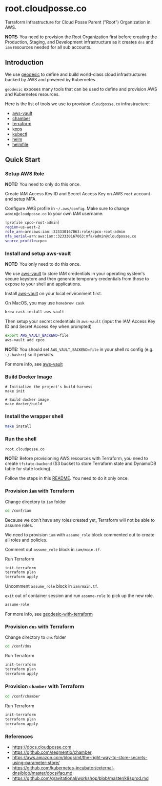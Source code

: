 # root.cloudposse.co

Terraform Infrastructure for Cloud Posse Parent ("Root") Organization in AWS.

__NOTE:__ You need to provision the Root Organization first before creating the Production, Staging, and Development infrastructure as it creates `dns` and `iam` resources needed for all sub accounts.


## Introduction

We use [geodesic](https://github.com/cloudposse/geodesic) to define and build world-class cloud infrastructures backed by AWS and powered by Kubernetes.

`geodesic` exposes many tools that can be used to define and provision AWS and Kubernetes resources.

Here is the list of tools we use to provision `cloudposse.co` infrastructure:

* [aws-vault](https://github.com/99designs/aws-vault)
* [chamber](https://github.com/segmentio/chamber)
* [terraform](https://www.terraform.io/)
* [kops](https://github.com/kubernetes/kops)
* [kubectl](https://kubernetes.io/docs/reference/kubectl/overview/)
* [helm](https://helm.sh/)
* [helmfile](https://github.com/roboll/helmfile)


## Quick Start

### Setup AWS Role

__NOTE:__ You need to only do this once.

Create IAM Access Key ID and Secret Access Key on AWS `root` account and setup MFA.

Configure AWS profile in `~/.aws/config`. Make sure to change `admin@cloudposse.co` to your own IAM username.

```bash
[profile cpco-root-admin]
region=us-west-2
role_arn=arn:aws:iam::323330167063:role/cpco-root-admin
mfa_serial=arn:aws:iam::323330167063:mfa/admin@cloudposse.co
source_profile=cpco
```

### Install and setup aws-vault

__NOTE:__ You only need to do this once.

We use [aws-vault](https://github.com/99designs/aws-vault)
to store IAM credentials in your operating system's secure keystore and then generate temporary credentials from those to expose to your shell and applications.

Install [aws-vault](https://github.com/99designs/aws-vault/releases) on your local environment first.

On MacOS, you may use `homebrew cask`

```bash
brew cask install aws-vault
```

Then setup your secret credentials in `aws-vault` (input the IAM Access Key ID and Secret Access Key when prompted)

```bash
export AWS_VAULT_BACKEND=file
aws-vault add cpco
```

__NOTE:__ You should set `AWS_VAULT_BACKEND=file` in your shell rc config (e.g. `~/.bashrc`) so it persists.

For more info, see [aws-vault](https://docs.cloudposse.com/docs/aws-vault)


### Build Docker Image

```
# Initialize the project's build-harness
make init

# Build docker image
make docker/build
```


### Install the wrapper shell

```bash
make install
```


### Run the shell

```bash
root.cloudposse.co
```


__NOTE:__ Before provisioning AWS resources with Terraform, you need to create `tfstate-backend` (S3 bucket to store Terraform state and DynamoDB table for state locking).

Follow the steps in this [README](conf/tfstate-backend/README.md). You need to do it only once.


### Provision `iam` with Terraform

Change directory to `iam` folder
```bash
cd /conf/iam
```

Because we don't have any roles created yet, Terraform will not be able to assume roles.

We need to provision `iam` with `assume_role` block commented out to create all roles and policies.

Comment out `assume_role` block in `iam/main.tf`.

Run Terraform
```bash
init-terraform
terraform plan
terraform apply
```

Uncomment `assume_role` block in `iam/main.tf`.

`exit` out of container session and run `assume-role` to pick up the new role.

```bash
assume-role
```

For more info, see [geodesic-with-terraform](https://docs.cloudposse.com/v0.9.0/docs/geodesic-with-terraform)


### Provision `dns` with Terraform

Change directory to `dns` folder
```bash
cd /conf/dns
```

Run Terraform
```bash
init-terraform
terraform plan
terraform apply
```


### Provision `chamber` with Terraform

```bash
cd /conf/chamber
```

Run Terraform
```bash
init-terraform
terraform plan
terraform apply
```


### References

* https://docs.cloudposse.com
* https://github.com/segmentio/chamber
* https://aws.amazon.com/blogs/mt/the-right-way-to-store-secrets-using-parameter-store/
* https://github.com/kubernetes-incubator/external-dns/blob/master/docs/faq.md
* https://github.com/gravitational/workshop/blob/master/k8sprod.md
